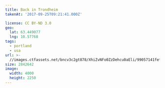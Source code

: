 ```yaml
---
title: Back in Trondheim
takenAt: '2017-09-25T09:21:41.000Z'

license: CC BY-ND 3.0
geo:
  lat: 63.449077
  lng: 10.57768
tags:
  - portland
  - usa
url: >-
  //images.ctfassets.net/bncv3c2gt878/XhiZvNFo0ZzDehcu0aEli/99057141fef3b5cfb427e63517b93ef7/back-in-trondheim_37269488046_o
size: 2842642
image:
  width: 4000
  height: 2250
---
```

